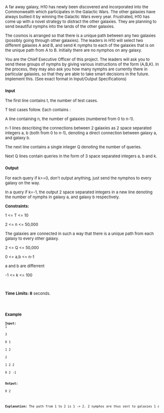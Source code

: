 <p><span style="font-size: small;">A far away galaxy, H10 has newly been discovered and incorporated into the Commonwealth which participates in the Galactic Wars. The other galaxies have always bullied it by winning the Galactic Wars every year. Frustrated, H10 has come up with a novel strategy to distract the other galaxies. They are planning to send beautiful nymphs into the lands of the other galaxies.</span></p>
<p><span style="font-size: small;">The cosmos is arranged so that there is a unique&nbsp;path between any two galaxies (possibly going through other galaxies). The leaders in H10 will select two different galaxies A and B, and send K nymphs to each of the galaxies that is on the unique path from A to B. Initially there are no nymphos on any galaxy.</span></p>
<p><span style="font-size: small;">You are the Chief Executive Officer of this project. The leaders will ask you to send these groups of nymphs by giving various instructions of the form (A,B,K). In the process, they may also ask you how many nymphs are currently there in particular galaxies, so that they are able to take smart decisions in the future. Implement this. (See exact format in Input/Output Specifications)</span></p>
<h3><span style="font-size: small;">Input</span></h3>
<p><span style="font-size: small;">The first line contains t, the number of test cases.</span></p>
<p><span style="font-size: small;">T test cases follow. Each contains :</span></p>
<p><span style="font-size: small;">A line containing n, the number of galaxies (numbered from 0 to n-1).&nbsp;</span></p>
<p><span style="font-size: small;">n-1 lines describing the connections between 2 galaxies as 2 space separated integers a, b (both from 0 to n-1), denoting a direct connection between galaxy a, and galaxy b.</span></p>
<p><span style="font-size: small;">The next line contains a single integer Q denoting the number of queries.</span></p>
<p><span style="font-size: small;">Next Q lines contain queries in the form of 3 space separated integers a, b and k.</span></p>
<h3><span style="font-size: small;">Output</span></h3>
<p><span style="font-size: small;">For each query if k&gt;=0, don't output anything, just send the nymphos to every galaxy on the way.</span></p>
<p><span style="font-size: small;">In a query if k=-1, the output 2 space separated integers in a new line denoting the number of nymphs in galaxy a, and galaxy b respectively.</span></p>
<p><span style="font-size: small;"><strong>Constraints:</strong></span></p>
<p><span style="font-size: small;">1 &lt;= T &lt;= 10</span></p>
<p><span style="font-size: small;">2 &lt;= n &lt;= 50,000</span></p>
<p><span style="font-size: small;">The galaxies are connected in such a way that there is a unique path from each galaxy to every other galaxy.</span></p>
<p><span style="font-size: small;">2 &lt;= Q &lt;= 50,000</span></p>
<p><span style="font-size: small;">0 &lt;= a,b &lt;= n-1</span></p>
<p><span style="font-size: small;">a and b are differrent</span></p>
<p><span style="font-size: small;">-1 &lt;= k &lt;= 100</span></p>
<p><span style="font-size: small;"><br></span></p>
<p><span style="font-size: small;"><strong>Time Limits: </strong><strong>8</strong>&nbsp;seconds.</span></p>
<p><span style="font-size: small;"><br></span></p>
<h3><span style="font-size: small;">Example</span></h3>
<pre><span style="font-size: small;"><strong>Input:</strong>
1</span></pre>
<pre><span style="font-size: small;">3</span></pre>
<pre><span style="font-size: small;">0 1</span></pre>
<pre><span style="font-size: small;">1 2</span></pre>
<pre><span style="font-size: small;">2</span></pre>
<pre><span style="font-size: small;">1 2 2</span></pre>
<pre><span style="font-size: small;">0 2 -1 </span></pre>
<pre><span style="font-size: small;">
<span style="font-weight: bold;">Output:</span>
</span></pre>
<pre><span style="font-size: small;">0 2</span></pre>
<pre><span style="font-size: small;"><br></span></pre>
<pre><span style="font-size: small;"><strong>Explanation:</strong> The path from 1 to 2 is 1 -&gt; 2. 2 nymphos are thus sent to galaxies 1 and 2. There were 0 nymphos at galaxy 0 initially.</span></pre>